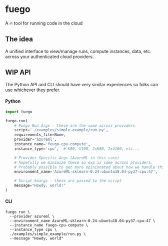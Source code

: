 # fuego

A 🔥 tool for running code in the cloud

## The idea

A unified interface to view/manage runs, compute instances, data, etc. across your authenticated cloud providers.

## WIP API

The Python API and CLI should have very similar experiences so folks can use whichever they prefer.

#### Python

```python
import fuego

fuego.run(
    # Fuego Run Args - these are the same across providers
    script='./examples/simple_example/run.py',
    requirements_file=None,
    provider='azureml',
    instance_name='feugo-cpu-compute',
    instance_type='cpu',  # K80, V100, 2xK80, 2xV100, etc...

    # Provider Specific Args (AzureML in this case)
    # hopefully we minimize these so exp is same across providers.
	# Probably possible to get more opinionated about how we handle this.
    environment_name='AzureML-sklearn-0.24-ubuntu18.04-py37-cpu:47',

    # Script kwargs - these are passed to the script
    message="Howdy, world!"
)
```

#### CLI

```
fuego run \
  --provider azureml \
  --environment_name AzureML-sklearn-0.24-ubuntu18.04-py37-cpu:47 \
  --instance_name fuego-cpu-compute \
  --instance_type cpu \
  ./examples/simple_example/run.py \
  --message "Howdy, world"
```
